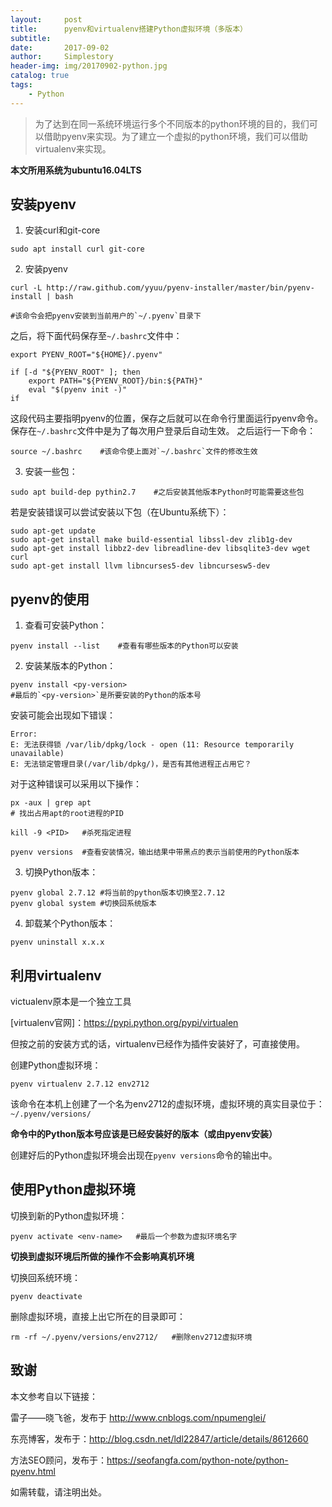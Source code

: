 ```yaml
---
layout:     post
title:      pyenv和virtualenv搭建Python虚拟环境（多版本）
subtitle:   
date:       2017-09-02
author:     Simplestory
header-img: img/20170902-python.jpg
catalog: true
tags:
    - Python
---
```


>为了达到在同一系统环境运行多个不同版本的python环境的目的，我们可以借助pyenv来实现。为了建立一个虚拟的python环境，我们可以借助virtualenv来实现。

**本文所用系统为ubuntu16.04LTS**


## 安装pyenv

1. 安装curl和git-core

```
sudo apt install curl git-core
```

2. 安装pyenv

```
curl -L http://raw.github.com/yyuu/pyenv-installer/master/bin/pyenv-install | bash

#该命令会把pyenv安装到当前用户的`~/.pyenv`目录下
```

之后，将下面代码保存至`~/.bashrc`文件中：

```
export PYENV_ROOT="${HOME}/.pyenv"

if [-d "${PYENV_ROOT" ]; then
	export PATH="${PYENV_ROOT}/bin:${PATH}"
	eval "$(pyenv init -)"
if
```

这段代码主要指明pyenv的位置，保存之后就可以在命令行里面运行pyenv命令。保存在`~/.bashrc`文件中是为了每次用户登录后自动生效。
之后运行一下命令：

```
source ~/.bashrc	#该命令使上面对`~/.bashrc`文件的修改生效
```

3. 安装一些包：

```
sudo apt build-dep pythin2.7	#之后安装其他版本Python时可能需要这些包
```

若是安装错误可以尝试安装以下包（在Ubuntu系统下）：

```
sudo apt-get update
sudo apt-get install make build-essential libssl-dev zlib1g-dev
sudo apt-get install libbz2-dev libreadline-dev libsqlite3-dev wget curl
sudo apt-get install llvm libncurses5-dev libncursesw5-dev
```

## pyenv的使用

1. 查看可安装Python：

```
pyenv install --list	#查看有哪些版本的Python可以安装
```

2. 安装某版本的Python：

```
pyenv install <py-version>
#最后的`<py-version>`是所要安装的Python的版本号
```

安装可能会出现如下错误：

```
Error:
E: 无法获得锁 /var/lib/dpkg/lock - open (11: Resource temporarily unavailable)
E: 无法锁定管理目录(/var/lib/dpkg/)，是否有其他进程正占用它？
```

对于这种错误可以采用以下操作：

```
px -aux | grep apt
# 找出占用apt的root进程的PID

kill -9 <PID>	#杀死指定进程
```

```
pyenv versions	#查看安装情况，输出结果中带黑点的表示当前使用的Python版本
```

3. 切换Python版本：

```
pyenv global 2.7.12	#将当前的python版本切换至2.7.12
pyenv global system	#切换回系统版本
```

4. 卸载某个Python版本：

```
pyenv uninstall x.x.x
```

## 利用virtualenv

victualenv原本是一个独立工具


[virtualenv官网]：https://pypi.python.org/pypi/virtualen

但按之前的安装方式的话，virtualenv已经作为插件安装好了，可直接使用。

创建Python虚拟环境：

```
pyenv virtualenv 2.7.12 env2712
```

该命令在本机上创建了一个名为env2712的虚拟环境，虚拟环境的真实目录位于：`~/.pyenv/versions/`

**命令中的Python版本号应该是已经安装好的版本（或由pyenv安装）**

创建好后的Python虚拟环境会出现在`pyenv versions`命令的输出中。

## 使用Python虚拟环境

切换到新的Python虚拟环境：

```
pyenv activate <env-name>	#最后一个参数为虚拟环境名字
```

**切换到虚拟环境后所做的操作不会影响真机环境**

切换回系统环境：

```
pyenv deactivate
```

删除虚拟环境，直接上出它所在的目录即可：

```
rm -rf ~/.pyenv/versions/env2712/	#删除env2712虚拟环境
```

## 致谢

本文参考自以下链接：


雷子——晓飞爸，发布于 http://www.cnblogs.com/npumenglei/

东亮博客，发布于：http://blog.csdn.net/ldl22847/article/details/8612660

方法SEO顾问，发布于：https://seofangfa.com/python-note/python-pyenv.html

如需转载，请注明出处。